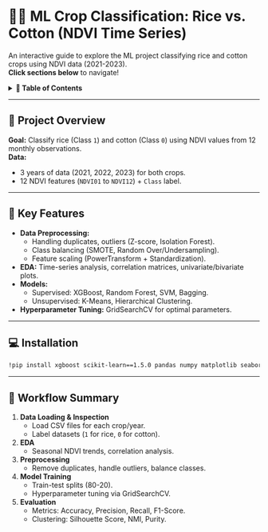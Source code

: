 
# 🌾🧵 ML Crop Classification: Rice vs. Cotton (NDVI Time Series)

An interactive guide to explore the ML project classifying rice and cotton crops using NDVI data (2021-2023).  
**Click sections below** to navigate!

<details>
<summary><strong>📌 Table of Contents</strong></summary>

1. [Project Overview](#-project-overview)  
2. [Key Features](#-key-features)  
3. [Installation](#-installation)  
4. [Workflow Summary](#-workflow-summary)  


</details>

---

## 🚀 Project Overview
**Goal:** Classify rice (Class `1`) and cotton (Class `0`) using NDVI values from 12 monthly observations.  
**Data:**  
- 3 years of data (2021, 2022, 2023) for both crops.  
- 12 NDVI features (`NDVI01` to `NDVI12`) + `Class` label.  

---

## 🌟 Key Features
- **Data Preprocessing:**  
  - Handling duplicates, outliers (Z-score, Isolation Forest).  
  - Class balancing (SMOTE, Random Over/Undersampling).  
  - Feature scaling (PowerTransform + Standardization).  
- **EDA:** Time-series analysis, correlation matrices, univariate/bivariate plots.  
- **Models:**  
  - Supervised: XGBoost, Random Forest, SVM, Bagging.  
  - Unsupervised: K-Means, Hierarchical Clustering.  
- **Hyperparameter Tuning:** GridSearchCV for optimal parameters.  

---

## 💻 Installation
```bash
!pip install xgboost scikit-learn==1.5.0 pandas numpy matplotlib seaborn imbalanced-learn
```

---

## 🔄 Workflow Summary
1. **Data Loading & Inspection**  
   - Load CSV files for each crop/year.  
   - Label datasets (`1` for rice, `0` for cotton).  
2. **EDA**  
   - Seasonal NDVI trends, correlation analysis.  
3. **Preprocessing**  
   - Remove duplicates, handle outliers, balance classes.  
4. **Model Training**  
   - Train-test splits (80-20).  
   - Hyperparameter tuning via GridSearchCV.  
5. **Evaluation**  
   - Metrics: Accuracy, Precision, Recall, F1-Score.  
   - Clustering: Silhouette Score, NMI, Purity.  

